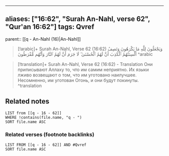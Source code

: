 
---
aliases: ["16:62", "Surah An-Nahl, verse 62", "Qur'an 16:62"]
tags: Qvref
---

parent:: [[q - An-Nahl (16)|An-Nahl]]

> [!arabic]+ Surah An-Nahl, Verse 62 (16:62)
> <span class="quran-arabic">وَيَجْعَلُونَ لِلَّهِ مَا يَكْرَهُونَ وَتَصِفُ أَلْسِنَتُهُمُ ٱلْكَذِبَ أَنَّ لَهُمُ ٱلْحُسْنَىٰ ۖ لَا جَرَمَ أَنَّ لَهُمُ ٱلنَّارَ وَأَنَّهُم مُّفْرَطُونَ</span>
^arabic

> [!translation]+ Surah An-Nahl, Verse 62 (16:62) - Translation
> Они приписывают Аллаху то, что им самим неприятно. Их языки лживо возвещают о том, что им уготовано наилучшее. Несомненно, им уготован Огонь, и они будут покинуты.
^translation



## Related notes
```dataview
LIST from [[q - 16 - 62]]
WHERE !contains(file.name, "q - ")
SORT file.name ASC
```

### Related verses (footnote backlinks)
```dataview
LIST FROM [[q - 16 - 62]] AND #Qvref
SORT file.name ASC
```

